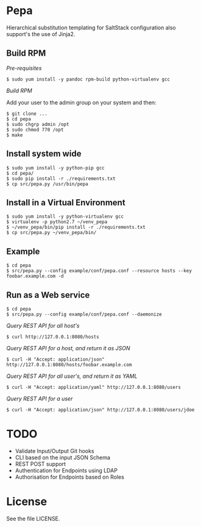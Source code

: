 # Pepa #

Hierarchical substitution templating for SaltStack configuration also support's the use of Jinja2.

## Build RPM ##

*Pre-requisites*

    $ sudo yum install -y pandoc rpm-build python-virtualenv gcc

*Build RPM*

Add your user to the admin group on your system and then:

    $ git clone ...
    $ cd pepa
    $ sudo chgrp admin /opt
    $ sudo chmod 770 /opt
    $ make

## Install system wide ##

    $ sudo yum install -y python-pip gcc
    $ cd pepa/
    $ sudo pip install -r ./requirements.txt
    $ cp src/pepa.py /usr/bin/pepa

## Install in a Virtual Environment ##

    $ sudo yum install -y python-virtualenv gcc
    $ virtualenv -p python2.7 ~/venv_pepa
    $ ~/venv_pepa/bin/pip install -r ./requirements.txt
    $ cp src/pepa.py ~/venv_pepa/bin/

## Example ##

    $ cd pepa
    $ src/pepa.py --config example/conf/pepa.conf --resource hosts --key foobar.example.com -d

## Run as a Web service ##

    $ cd pepa
    $ src/pepa.py --config example/conf/pepa.conf --daemonize

*Query REST API for all host's*

    $ curl http://127.0.0.1:8080/hosts

*Query REST API for a host, and return it as JSON*

    $ curl -H "Accept: application/json" http://127.0.0.1:8080/hosts/foobar.example.com

*Query REST API for all user's, and return it as YAML*

    $ curl -H "Accept: application/yaml" http://127.0.0.1:8080/users

*Query REST API for a user*

    $ curl -H "Accept: application/json" http://127.0.0.1:8080/users/jdoe

# TODO #

- Validate Input/Output Git hooks
- CLI based on the input JSON Schema
- REST POST support
- Authentication for Endpoints using LDAP
- Authorisation for Endpoints based on Roles

# License #

See the file LICENSE.
